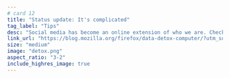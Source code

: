 ```yaml
---
# card 12
title: "Status update: It's complicated"
tag_label: "Tips"
desc: "Social media has become an online extension of who we are. Check out these four ways to protect yourself while being social."
link_url: "https://blog.mozilla.org/firefox/data-detox-computer/?utm_source=www.mozilla.org&utm_medium=referral&utm_campaign=homepage&utm_content=card"
size: "medium"
image: "detox.png"
aspect_ratio: "3-2"
include_highres_image: true
---
```

